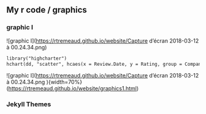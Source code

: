 ## My r code / graphics



### graphic I
![graphic I](https://rtremeaud.github.io/website/Capture d’écran 2018-03-12 à 00.24.34.png)
```markdown
library("highcharter")
hchart(dd, "scatter", hcaes(x = Review.Date, y = Rating, group = Company.Location))
```
![graphic I](https://rtremeaud.github.io/website/Capture d’écran 2018-03-12 à 00.24.34.png ){width=70%}(https://rtremeaud.github.io/website/graphics1.html)

### Jekyll Themes


